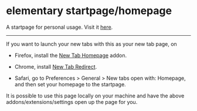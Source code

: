 # elementary startpage/homepage

A startpage for personal usage. Visit it [here](https://japorized.github.io/elementary).

---

If you want to launch your new tabs with this as your new tab page, on

* Firefox, install the [New Tab Homepage](https://addons.mozilla.org/en-US/firefox/addon/new-tab-homepage/) addon.

* Chrome, install [New Tab Redirect](https://chrome.google.com/webstore/detail/new-tab-redirect/icpgjfneehieebagbmdbhnlpiopdcmna).

* Safari, go to Preferences > General > New tabs open with: Homepage, and then set your homepage to the startpage.

It is possible to use this page locally on your machine and have the above addons/extensions/settings open up the page for you.